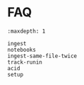 # FAQ

```{toctree}
:maxdepth: 1

ingest
notebooks
ingest-same-file-twice
track-runin
acid
setup
```
